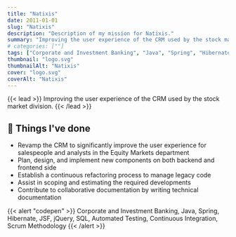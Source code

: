 ```yaml
---
title: "Natixis"
date: 2011-01-01
slug: "Natixis"
description: "Description of my mission for Natixis."
summary: "Improving the user experience of the CRM used by the stock market division."
# categories: [""]
tags: ["Corporate and Investment Banking", "Java", "Spring", "Hibernate", "JSF", "jQuery", "SQL", "Automated Testing", "Continuous Integration", "Scrum Methodology"]
thumbnail: "logo.svg"
thumbnailAlt: "Natixis"
cover: "logo.svg"
coverAlt: "Natixis"
---
```


{{< lead >}}
Improving the user experience of the CRM used by the stock market division.
{{< /lead >}}

## :dart: Things I've done

* Revamp the CRM to significantly improve the user experience for salespeople and analysts in the
Equity Markets department
* Plan, design, and implement new components on both backend and frontend side
* Establish a continuous refactoring process to manage legacy code
* Assist in scoping and estimating the required developments
* Contribute to collaborative documentation by writing technical documentation

{{< alert "codepen" >}}
Corporate and Investment Banking, Java, Spring, Hibernate, JSF, jQuery, SQL, Automated Testing, Continuous Integration, Scrum Methodology
{{< /alert >}}

